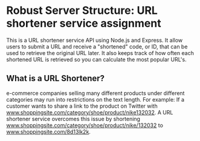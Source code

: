 # Robust Server Structure: URL shortener service assignment

This is a URL shortener service API using Node.js and Express. It allow users to submit a URL and receive a "shortened" code, or ID, that can be used to retrieve the original URL later. It also keeps track of how often each shortened URL is retrieved so you can calculate the most popular URL's.

## What is a URL Shortener?

e-commerce companies selling many different products under different categories may run into restrictions on the text length. 
For example: If a customer wants to share a link to the product on Twitter with www.shoppingsite.com/category/shoe/product/nike132032.
A URL shortener service overcomes this issue by shortening www.shoppingsite.com/category/shoe/product/nike/132032 to www.shoppingsite.com/8d13lk2k.
